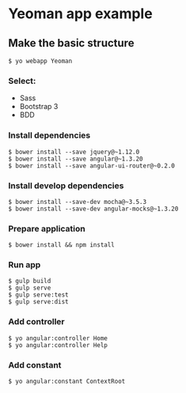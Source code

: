 # Yeoman app example


## Make the basic structure

```
$ yo webapp Yeoman
```

### Select:

- Sass
- Bootstrap 3
- BDD

### Install dependencies

```
$ bower install --save jquery@~1.12.0
$ bower install --save angular@~1.3.20
$ bower install --save angular-ui-router@~0.2.0
```

### Install develop dependencies

```
$ bower install --save-dev mocha@~3.5.3
$ bower install --save-dev angular-mocks@~1.3.20

```

### Prepare application

```
$ bower install && npm install
```

### Run app

```
$ gulp build
$ gulp serve
$ gulp serve:test
$ gulp serve:dist
```

### Add controller

```
$ yo angular:controller Home
$ yo angular:controller Help
```

### Add constant

```
$ yo angular:constant ContextRoot
```

